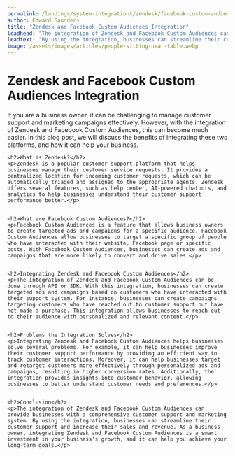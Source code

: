 ```yaml
---
permalink: /landings/system-integrations/zendesk/facebook-custom-audiences
author: Edward Saunders
title: "Zendesk and Facebook Custom Audiences Integration"
leadhead: "The integration of Zendesk and Facebook Custom Audiences can provide businesses with a comprehensive customer support and marketing system"
leadtext: "By using the integration, businesses can streamline their customer support and increase their sales and revenue. As a business owner, integrating Zendesk and Facebook Custom Audiences is a smart investment in your business's growth, and it can help you achieve your long-term goals."
image: /assets/images/articles/people-sitting-near-table.webp
---
```

<div class="arttext">	<h1>Zendesk and Facebook Custom Audiences Integration</h1>
	<p>If you are a business owner, it can be challenging to manage customer support and marketing campaigns effectively. However, with the integration of Zendesk and Facebook Custom Audiences, this can become much easier. In this blog post, we will discuss the benefits of integrating these two platforms, and how it can help your business.</p>


	<h2>What is Zendesk?</h2>
	<p>Zendesk is a popular customer support platform that helps businesses manage their customer service requests. It provides a centralized location for incoming customer requests, which can be automatically triaged and assigned to the appropriate agents. Zendesk offers several features, such as help center, AI-powered chatbots, and analytics to help businesses understand their customer support performance better.</p>


	<h2>What are Facebook Custom Audiences?</h2>
	<p>Facebook Custom Audiences is a feature that allows business owners to create targeted ads and campaigns for a specific audience. Facebook Custom Audiences allow businesses to target a specific group of people who have interacted with their website, Facebook page or specific posts. With Facebook Custom Audiences, businesses can create ads and campaigns that are more likely to convert and drive sales.</p>


	<h2>Integrating Zendesk and Facebook Custom Audiences</h2>
	<p>The integration of Zendesk and Facebook Custom Audiences can be done through API or SDK. With this integration, businesses can create targeted ads and campaigns based on customers who have interacted with their support system. For instance, businesses can create campaigns targeting customers who have reached out to customer support but have not made a purchase. This integration allows businesses to reach out to their audience with personalized and relevant content.</p>


	<h2>Problems the Integration Solves</h2>
	<p>Integrating Zendesk and Facebook Custom Audiences helps businesses solve several problems. For example, it can help businesses improve their customer support performance by providing an efficient way to track customer interactions. Moreover, it can help businesses target and retarget customers more effectively through personalized ads and campaigns, resulting in higher conversion rates. Additionally, the integration provides insights into customer behavior, allowing businesses to better understand customer needs and preferences.</p>


	<h2>Conclusion</h2>
	<p>The integration of Zendesk and Facebook Custom Audiences can provide businesses with a comprehensive customer support and marketing system. By using the integration, businesses can streamline their customer support and increase their sales and revenue. As a business owner, integrating Zendesk and Facebook Custom Audiences is a smart investment in your business's growth, and it can help you achieve your long-term goals.</p>

</div>
